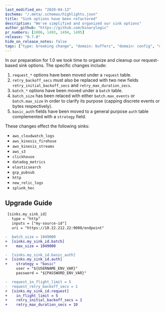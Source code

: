 ```yaml
---
last_modified_on: "2020-04-13"
$schema: "/.meta/.schemas/highlights.json"
title: "Sink options have been refactored"
description: "We've simplified and organized our sink options"
author_github: "https://github.com/binarylogic"
pr_numbers: [1006, 1493, 1494, 1495]
release: "0.7.0"
hide_on_release_notes: false
tags: ["type: breaking change", "domain: buffers", "domain: config", "domain: sinks"]
---
```


In our preparation for 1.0 we took time to organize and cleanup our
request-based sink options. The specific changes include:

1. `request_*` options have been moved under a `request` table.
2. `retry_backoff_secs` must also be replaced with two new fields
   `retry_initial_backoff_secs` and `retry_max_duration_secs`.
2. `batch_*` options have been moved under a `batch` table.
3. `batch_size` has been relaced with either `batch.max_events` or
   `batch.max_size` in order to clarify its purpose (capping discrete events or
   bytes respectively).
3. `basic_auth` fields have been moved to a general purpose `auth` table
   complemented with a `strategy` field.

These changes effect the following sinks:

* `aws_cloudwatch_logs`
* `aws_kinesis_firehose`
* `aws_kinesis_streams`
* `aws_s3`
* `clickhouse`
* `datadog_metrics`
* `elasticsearch`
* `gcp_pubsub`
* `http`
* `new_relic_logs`
* `splunk_hec`

## Upgrade Guide

```diff title="vector.toml"
 [sinks.my_sink_id]
   type = "http"
   inputs = ["my-source-id"]
   uri = "https://10.22.212.22:9000/endpoint"

-  batch_size = 1049000
+  [sinks.my_sink_id.batch]
+    max_size = 1049000

-  [sinks.my_sink_id.basic_auth]
+  [sinks.my_sink_id.auth]
+    strategy = "basic"
     user = "${USERNAME_ENV_VAR}"
     password = "${PASSWORD_ENV_VAR}"

-  request_in_flight_limit = 5
-  request_retry_backoff_secs = 1
+  [sinks.my_sink_id.request]
+    in_flight_limit = 5
+    retry_initial_backoff_secs = 1
+    retry_max_duration_secs = 10
```



